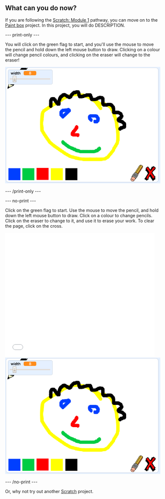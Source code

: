 ## What can you do now?

If you are following the [Scratch: Module 1](https://projects.raspberrypi.org/en/pathways/scratch-module-1) pathway, you can move on to the [Paint box](https://projects.raspberrypi.org/en/projects/paint-box?utm_source=pathway&utm_medium=whatnext&utm_campaign=projects) project. In this project, you will do DESCRIPTION.


--- print-only ---

You will click on the green flag to start, and you'll use the mouse to move the pencil and hold down the left mouse button to draw. Clicking on a colour will change pencil colours, and clicking on the eraser will change to the eraser! 

![A blank canvas with a pencil sprite and coloured boxes in the bottom left to swap pencil colours.](images/paint-box-showcase.png)

--- /print-only ---


--- no-print ---

Click on the green flag to start. Use the mouse to move the pencil, and hold down the left mouse button to draw. Click on a colour to change pencils. Click on the eraser to change to it, and use it to erase your work. To clear the page, click on the cross.
   
<div class="scratch-preview">
  <iframe allowtransparency="true" width="485" height="402" src="//scratch.mit.edu/projects/embed/267243161/?autostart=false" frameborder="0" scrolling="no"></iframe>
  <img src="images/paint-box-showcase.png">
</div>

--- /no-print ---

Or, why not try out another [Scratch](https://projects.raspberrypi.org/en/projects?software%5B%5D=scratch) project.







